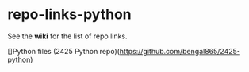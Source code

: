# repo-links-python

See the **wiki** for the list of repo links.

[]Python files (2425 Python repo)(https://github.com/bengal865/2425-python)
